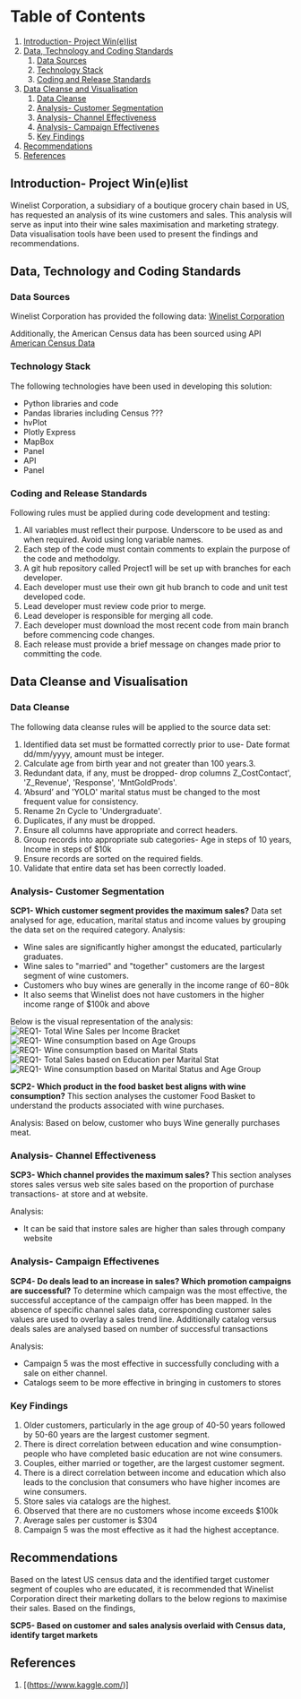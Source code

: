 # Table of Contents
1. [Introduction- Project Win(e)list](#Introduction)
2. [Data, Technology and Coding Standards](#Paragraph1)
   1. [Data Sources](#SubParagraph1)
   2. [Technology Stack](#Subparagraph2) 
   3. [Coding and Release Standards](#Subparagraph3)
3. [Data Cleanse and Visualisation](#Paragraph2)
   1. [Data Cleanse](#SubParagraph4)
   2. [Analysis- Customer Segmentation](#SubParagraph5)
   3. [Analysis- Channel Effectiveness](#Subparagraph6) 
   4. [Analysis- Campaign Effectivenes](#Subparagraph7)
   5. [Key Findings](#Subparagraph8)   
4. [Recommendations](#Paragraph3)
5. [References](#Paragraph4)

<div style="page-break-after: always;"></div>

## Introduction- Project Win(e)list <a name="Introduction"></a>

Winelist Corporation, a subsidiary of a boutique grocery chain based in US, has requested an analysis of its wine customers and sales. This analysis will serve as input into their wine sales maximisation and marketing strategy. Data visualisation tools have been used to present the findings and recommendations.

## Data, Technology and Coding Standards <a name="paragraph1"></a>
### Data Sources <a name="subparagraph1"></a>

Winelist Corporation has provided the following data:
[Winelist Corporation](https://www.kaggle.com/c/winwinewine/data)

Additionally, the American Census data has been sourced using API [American Census Data](https://www.forbes.com/advisor/banking/digit-budgeting-app-review/)

### Technology Stack <a name="subparagraph2"></a>

The following technologies have been used in developing this solution:
- Python libraries and code
- Pandas libraries including Census ???
- hvPlot
- Plotly Express
- MapBox
- Panel
- API
- Panel

### Coding and Release Standards <a name="subparagraph3"></a>

Following rules must be applied during code development and testing:
1. All variables must reflect their purpose. Underscore to be used as and when required. Avoid using long variable names. 
2. Each step of the code must contain comments to explain the purpose of the code and methodolgy.
3. A git hub repository called Project1 will be set up with branches for each developer.
4. Each developer must use their own git hub branch to code and unit test developed code.
5. Lead developer must review code prior to merge.
6. Lead developer is responsible for merging all code.
7. Each developer must download the most recent code from main branch before commencing code changes.
8. Each release must provide a brief message on changes made prior to committing the code.


## Data Cleanse and Visualisation <a name="paragraph3"></a>
### Data Cleanse <a name="subparagraph4"></a>

The following data cleanse rules will be applied to the source data set:
1. Identified data set must be formatted correctly prior to use- Date format dd/mm/yyyy, amount must be integer.
2. Calculate age from birth year and not greater than 100 years.3. 
3. Redundant data, if any, must be dropped- drop columns Z_CostContact', 'Z_Revenue', 'Response', 'MntGoldProds'.
4. ‘Absurd’ and 'YOLO' marital status must be changed to the most frequent value for consistency.
5. Rename 2n Cycle to 'Undergraduate'.
6. Duplicates, if any must be dropped.
7. Ensure all columns have appropriate and correct headers.
8. Group records into appropriate sub categories- Age in steps of 10 years, Income in steps of $10k
9. Ensure records are sorted on the required fields.
10. Validate that entire data set has been correctly loaded.

### Analysis- Customer Segmentation <a name="subparagraph5"></a>
__SCP1- Which customer segment provides the maximum sales?__
Data set analysed for age, education, marital status and income values by grouping the data set on the required category. 
Analysis: 
- Wine sales are significantly higher amongst the educated, particularly graduates.
- Wine sales to "married" and "together" customers are the largest segment of wine customers.
- Customers who buy wines are generally in the income range of $60-$80k
- It also seems that Winelist does not have customers in the higher income range of $100k and above

Below is the visual representation of the analysis:
![REQ1- Total Wine Sales per Income Bracket](https://github.com/chirathlv/Project1/blob/Renu/Images/Total%20Wine%20Sales%20per%20Income%20Bracket.png)
![REQ1- Wine consumption based on Age Groups ](https://github.com/chirathlv/Project1/blob/Renu/Images/Wine%20consumption%20based%20on%20Age%20Groups.png)
![REQ1- Wine consumption based on Marital Stats ](https://github.com/chirathlv/Project1/blob/Renu/Images/Wine%20consumption%20based%20on%20Marital%20Stats.png)
![REQ1- Total Sales based on Education per Marital Stat ](.https://github.com/chirathlv/Project1/blob/Renu/Images/Total%20Sales%20based%20on%20Education%20per%20Marital%20Stat.PNG)
![REQ1- Wine consumption based on Marital Status and Age Group ](https://github.com/chirathlv/Project1/blob/Renu/Images/Wine%20consumption%20based%20on%20Marital%20Status%20and%20Age%20Group.png)

__SCP2- Which product in the food basket best aligns with wine consumption?__
This section analyses the customer Food Basket to understand the products associated with wine purchases.

Analysis: 
Based on below, customer who buys Wine generally purchases meat.



### Analysis- Channel Effectiveness <a name="subparagraph6"></a>
__SCP3- Which channel provides the maximum sales?__
This section analyses stores sales versus web site sales based on the proportion of purchase transactions- at store and at website. 

Analysis: 
- It can be said that instore sales are higher than sales through company website





### Analysis- Campaign Effectivenes <a name="subparagraph7"></a>
__SCP4- Do deals lead to an increase in sales? Which promotion campaigns are successful?__
To determine which campaign was the most effective, the successful acceptance of the campaign offer has been mapped. In the absence of specific channel sales data, corresponding customer sales values are used to overlay a sales trend line. Additionally catalog versus deals sales are analysed based on number of successful transactions

Analysis: 
- Campaign 5 was the most effective in successfully concluding with a sale on either channel.
- Catalogs seem to be more effective in bringing in customers to stores 


### Key Findings <a name="subparagraph8"></a>
1. Older customers, particularly in the age group of 40-50 years followed by 50-60 years are the largest customer segment.
2. There is direct correlation between education and wine consumption- people who have completed basic education are not wine consumers.
3. Couples, either married or together, are the largest customer segment.
4. There is a direct correlation between income and education which also leads to the conclusion that consumers who have higher incomes are wine consumers.
5. Store sales via catalogs are the highest.
6. Observed that there are no customers whose income exceeds $100k
7. Average sales per customer is $304
8. Campaign 5 was the most effective as it had the highest acceptance.


## Recommendations <a name="paragraph4"></a>

Based on the latest US census data and the identified target customer segment of couples who are educated, it is recommended that Winelist Corporation direct their marketing dollars to the below regions to maximise their sales. Based on the findings, 

__SCP5- Based on customer and sales analysis overlaid with Census data, identify target markets__


## References <a name="paragraph5"></a>

1. [(https://www.kaggle.com/)]
